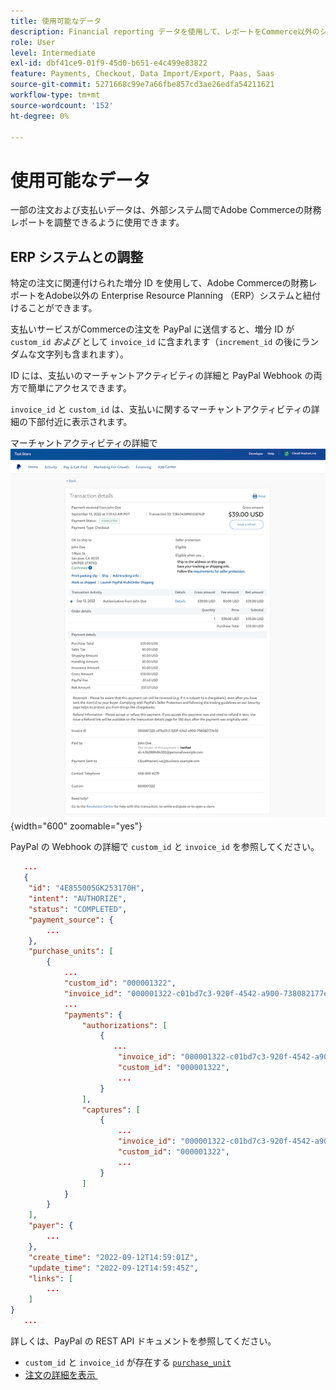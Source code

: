 ```yaml
---
title: 使用可能なデータ
description: Financial reporting データを使用して、レポートをCommerce以外のシステムと調整します。
role: User
level: Intermediate
exl-id: dbf41ce9-01f9-45d0-b651-e4c499e83822
feature: Payments, Checkout, Data Import/Export, Paas, Saas
source-git-commit: 5271668c99e7a66fbe857cd3ae26edfa54211621
workflow-type: tm+mt
source-wordcount: '152'
ht-degree: 0%

---
```


# 使用可能なデータ

一部の注文および支払いデータは、外部システム間でAdobe Commerceの財務レポートを調整できるように使用できます。

## ERP システムとの調整

特定の注文に関連付けられた増分 ID を使用して、Adobe Commerceの財務レポートをAdobe以外の Enterprise Resource Planning （ERP）システムと紐付けることができます。

支払いサービスがCommerceの注文を PayPal に送信すると、増分 ID が `custom_id` _および_ として `invoice_id` に含まれます（`increment_id` の後にランダムな文字列も含まれます）。

ID には、支払いのマーチャントアクティビティの詳細と PayPal Webhook の両方で簡単にアクセスできます。

`invoice_id` と `custom_id` は、支払いに関するマーチャントアクティビティの詳細の下部付近に表示されます。

マーチャントアクティビティの詳細で ![`custom_id` 明する &#x200B;](assets/merchant-activity-ids.png){width="600" zoomable="yes"}

PayPal の Webhook の詳細で `custom_id` と `invoice_id` を参照してください。

```json
   ...
   {
    "id": "4E855005GK253170H",
    "intent": "AUTHORIZE",
    "status": "COMPLETED",
    "payment_source": {
        ...
    },
    "purchase_units": [
        {
            ...
            "custom_id": "000001322",
            "invoice_id": "000001322-c01bd7c3-920f-4542-a900-738082177e92",
            ...
            "payments": {
                "authorizations": [
                    {
                       ...
                        "invoice_id": "000001322-c01bd7c3-920f-4542-a900-738082177e92",
                        "custom_id": "000001322",
                        ...
                    }
                ],
                "captures": [
                    {
                        ...
                        "invoice_id": "000001322-c01bd7c3-920f-4542-a900-738082177e92",
                        "custom_id": "000001322",
                        ...
                    }
                ]
            }
        }
    ],
    "payer": {
        ...
    },
    "create_time": "2022-09-12T14:59:01Z",
    "update_time": "2022-09-12T14:59:45Z",
    "links": [
        ...
    ]
}
   ...
```

詳しくは、PayPal の REST API ドキュメントを参照してください。

* `custom_id` と `invoice_id` が存在する [`purchase_unit`](https://developer.paypal.com/docs/api/orders/v2/#definition-purchase_unit)
* [&#x200B; 注文の詳細を表示 &#x200B;](https://developer.paypal.com/docs/api/orders/v2/#orders_get)
